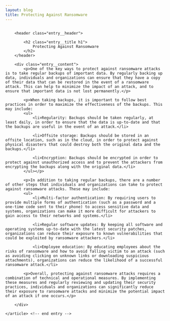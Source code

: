 ```yaml
---
layout: blog
title: Protecting Against Ransomware
---
```


<div id="main" class="s-content__main large-8 column">
    <article class="entry">

        <header class="entry__header">

            <h2 class="entry__title h1">
                Protecting Against Ransomware
            </h2>        
        </header>
        
        <div class="entry__content">
            <p>One of the key ways to protect against ransomware attacks is to take regular backups of important data. By regularly backing up data, individuals and organizations can ensure that they have a copy of their data that can be restored in the event of a ransomware attack. This can help to minimize the impact of an attack, and to ensure that important data is not lost permanently.</p>

            <p>When taking backups, it is important to follow best practices in order to maximize the effectiveness of the backups. This may include:
            <ul>
                <li>Regularity: Backups should be taken regularly, at least daily, in order to ensure that the data is up-to-date and that the backups are useful in the event of an attack.</li>

                <li>Offsite storage: Backups should be stored in an offsite location, such as in the cloud, in order to protect against physical disasters that could destroy both the original data and the backups.</li>

                <li>Encryption: Backups should be encrypted in order to protect against unauthorized access and to prevent the attackers from encrypting the backups along with the original data.</li>
            </ul></p>

            <p>In addition to taking regular backups, there are a number of other steps that individuals and organizations can take to protect against ransomware attacks. These may include:
            <ul>
                <li>Multi-factor authentication: By requiring users to provide multiple forms of authentication (such as a password and a one-time code sent to their phone) to access sensitive data and systems, organizations can make it more difficult for attackers to gain access to their networks and systems.</li>

                <li>Regular software updates: By keeping all software and operating systems up-to-date with the latest security patches, organizations can reduce their exposure to known vulnerabilities that could be exploited by ransomware attackers.</li>

                <li>Employee education: By educating employees about the risks of ransomware and how to avoid falling victim to an attack (such as avoiding clicking on unknown links or downloading suspicious attachments), organizations can reduce the likelihood of a successful ransomware attack.</li>

            <p>Overall, protecting against ransomware attacks requires a combination of technical and operational measures. By implementing these measures and regularly reviewing and updating their security practices, individuals and organizations can significantly reduce their exposure to ransomware attacks and minimize the potential impact of an attack if one occurs.</p>

        </div> 

    </article> <!-- end entry -->

</div> <!-- end main -->